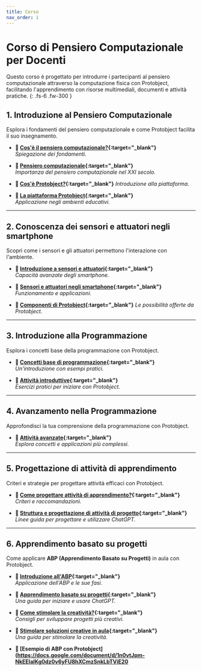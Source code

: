 ```yaml
---
title: Corso
nav_order: 1
---
```


# Corso di Pensiero Computazionale per Docenti

Questo corso è progettato per introdurre i partecipanti al pensiero computazionale attraverso la computazione fisica con Protobject, facilitando l'apprendimento con risorse multimediali, documenti e attività pratiche.
{: .fs-6 .fw-300 }

## **1. Introduzione al Pensiero Computazionale**

Esplora i fondamenti del pensiero computazionale e come Protobject facilita il suo insegnamento.

- **🎥 [Cos'è il pensiero computazionale?](https://youtu.be/eJvEFlAZV94){:target="_blank"}**  
  _Spiegazione dei fondamenti._  

- **📄 [Pensiero computazionale](https://docs.google.com/document/d/1yZQRYugSmuXdxZOhWRK07fKgNLLVU9KRzqLwVcuTI-U/view){:target="_blank"}**  
  _Importanza del pensiero computazionale nel XXI secolo._  

- **🎥 [Cos'è Protobject?](https://youtu.be/FQSB5xwQbNg){:target="_blank"}**
  _Introduzione alla piattaforma._  

- **📄 [La piattaforma Protobject](https://docs.google.com/document/d/1eYW7aZyacsopGRUD32FTprl2Zs_Ia0_aBORhstaaus8/view){:target="_blank"}**  
  _Applicazione negli ambienti educativi._  

---

## **2. Conoscenza dei sensori e attuatori negli smartphone**  
Scopri come i sensori e gli attuatori permettono l'interazione con l'ambiente.  

- **🎥 [Introduzione a sensori e attuatori](https://youtu.be/dgZ2Jk8_AOE){:target="_blank"}**  
  _Capacità avanzate degli smartphone._  

- **📄 [Sensori e attuatori negli smartphone](https://docs.google.com/document/d/14ZLY-q-YR4PADQeq_nqyh29q7wkdVitMRFyFXYt8Sps/view){:target="_blank"}**  
  _Funzionamento e applicazioni._  

- **🎥 [Componenti di Protobject](https://youtu.be/He9BBtYKvM8){:target="_blank"}**
  _Le possibilità offerte da Protobject._  

---

## **3. Introduzione alla Programmazione**  
Esplora i concetti base della programmazione con Protobject.  

- **🎥 [Concetti base di programmazione](https://youtu.be/xP4NqHs2d1s){:target="_blank"}**  
  _Un'introduzione con esempi pratici._  

- **📄 [Attività introduttive](https://docs.google.com/document/d/1e5vmErpgMqiR86s9yKjufPF4VXGy7wUDLB5wSFgGM84/view){:target="_blank"}**  
  _Esercizi pratici per iniziare con Protobject._  

---

## **4. Avanzamento nella Programmazione**  
Approfondisci la tua comprensione della programmazione con Protobject.  

- **📄 [Attività avanzate](https://docs.google.com/document/d/1868rjReHp25JGl-3h7d7BTAFFpshCvc1V5tKjoUu784/view){:target="_blank"}**  
  _Esplora concetti e applicazioni più complessi._  

---

## **5. Progettazione di attività di apprendimento**  
Criteri e strategie per progettare attività efficaci con Protobject.  

- **🎥 [Come progettare attività di apprendimento?](https://youtu.be/7RdgQQDJdh4){:target="_blank"}**  
  _Criteri e raccomandazioni._  

- **📄 [Struttura e progettazione di attività di progetto](https://docs.google.com/document/d/1LFoXi45UgD16Dw6TwNS7DX9qtmz74b0yUDHQlLQhKvI/edit){:target="_blank"}**  
  _Linee guida per progettare e utilizzare ChatGPT._  

---

## **6. Apprendimento basato su progetti**  
Come applicare **ABP (Apprendimento Basato su Progetti)** in aula con Protobject.  

- **🎥 [Introduzione all'ABP](https://youtu.be/JqOrtqkwYxk){:target="_blank"}**  
  _Applicazione dell'ABP e le sue fasi._  

- **📄 [Apprendimento basato su progetti](https://docs.google.com/document/d/1o2veCQDr0KueCa7WDaks0awb7-YmZdzMpt-kf1TmwEI/view){:target="_blank"}**  
  _Una guida per iniziare e usare ChatGPT._  

- **🎥 [Come stimolare la creatività?](https://youtu.be/ZYZ5VgxhLVM){:target="_blank"}**  
  _Consigli per sviluppare progetti più creativi._  

- **📄 [Stimolare soluzioni creative in aula](https://docs.google.com/document/d/1tS2yl6IAhd10J8Zpt1PYcHfYITxvthTVf3CRZuv-rjQ/view){:target="_blank"}**  
  _Una guida per stimolare la creatività._  

- **📄 [Esempio di ABP con Protobject](https://docs.google.com/document/d/1n0vtJpm-NkEElaIKg0dz0v6yFU8hXCmzSnkLbTViE20**
